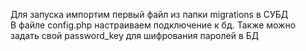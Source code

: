 Для запуска импортим первый файл из папки migrations в СУБД<br/>
В файле config.php настраиваем подключение к бд.
Также можно задать свой password_key для шифрования паролей в БД